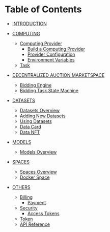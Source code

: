 # Table of Contents

* [INTRODUCTION](README.md)

* [COMPUTING](computing/README.md)
  * [Computing Provider](computing/computing-provider/README.md)
    * [Build a Computing Provider](computing/computing-provider/build-a-computing-provider.md)
    * [Provider Configuration](computing/computing-provider/provider-configuration.md)
    * [Environment Variables](computing/computing-provider/environment-variables.md)
  * [Task](computing/task.md)

* [DECENTRALIZED AUCTION MARKETSPACE](decentralized-auction-marketplace/README.md)
  * [Bidding Engine](decentralized-auction-marketplace/bidding-engine.md)
  * [Bidding Task State Machine](computing/bidding-task-state-machine.md)

* [DATASETS](datasets/README.md)
  * [Datasets Overview]()
  * [Adding New Datasets]()
  * [Using Datasets]()
  * [Data Card](datasets/data-card.md)
  * [Data NFT]()

* [MODELS](models.md)
  * [Models Overview]()

* [SPACES](spaces/README.md)
  * [Spaces Overview](spaces/spaces-overview.md)
  * [Docker Space](spaces/spaces.md)

* [OTHERS]()
  * [Billing](billing/README.md)
    * [Payment](billing/payment.md)
  * [Security](security/README.md)
    * [Access Tokens](security/access-tokens.md)
  * [Token](token.md)
  * [API Reference](api-reference.md)
